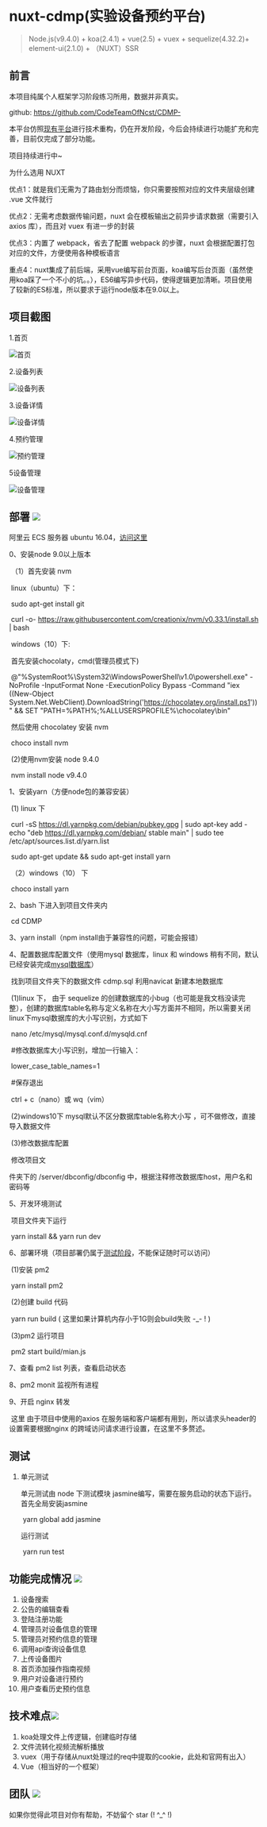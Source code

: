 # nuxt-cdmp(实验设备预约平台)

> Node.js(v9.4.0) + koa(2.4.1) + vue(2.5) + vuex + sequelize(4.32.2)+ element-ui(2.1.0) + （NUXT）SSR
## 前言 

本项目纯属个人框架学习阶段练习所用，数据并非真实。

github: https://github.com/CodeTeamOfNcst/CDMP-

本平台仿照[现有平台](http://fxcszx.ncst.edu.cn/)进行技术重构，仍在开发阶段，今后会持续进行功能扩充和完善，目前仅完成了部分功能。

项目持续进行中~

为什么选用 NUXT 

优点1：就是我们无需为了路由划分而烦恼，你只需要按照对应的文件夹层级创建 .vue 文件就行

优点2：无需考虑数据传输问题，nuxt 会在模板输出之前异步请求数据（需要引入 axios 库），而且对 vuex 有进一步的封装

优点3：内置了 webpack，省去了配置 webpack 的步骤，nuxt 会根据配置打包对应的文件，方便使用各种模板语言

重点4：nuxt集成了前后端，采用vue编写前台页面，koa编写后台页面（虽然使用koa踩了一个不小的坑。。），ES6编写异步代码，使得逻辑更加清晰。项目使用了较新的ES标准，所以要求于运行node版本在9.0以上。



## 项目截图 

1.首页

![首页](./Z_ProjectImgs/首页.png)

2.设备列表

![设备列表](./Z_ProjectImgs/接设备列表.png)

3.设备详情

![设备详情](./Z_ProjectImgs/设备详情页.png)

4.预约管理

![预约管理](./Z_ProjectImgs/预约管理.png)

5设备管理

![设备管理](./Z_ProjectImgs/后台设备.png)

## 部署 <img src="https://img.shields.io/project/deploy-v1.0.0-blue.svg"/>

阿里云 ECS 服务器 ubuntu 16.04，[访问这里](http://120.77.87.244)

0、安装node 9.0以上版本

​	（1）首先安装 nvm 

​		linux（ubuntu）下：

​			sudo apt-get install git     

​			curl -o- https://raw.githubusercontent.com/creationix/nvm/v0.33.1/install.sh | bash

​		windows（10）下:

​			首先安装chocolaty，cmd(管理员模式下)

​			@"%SystemRoot%\System32\WindowsPowerShell\v1.0\powershell.exe" -NoProfile -InputFormat None -ExecutionPolicy Bypass -Command "iex ((New-Object System.Net.WebClient).DownloadString('https://chocolatey.org/install.ps1'))" && SET "PATH=%PATH%;%ALLUSERSPROFILE%\chocolatey\bin"

​			然后使用 chocolatey 安装  nvm

​			choco install nvm

​		(2)使用nvm安装 node 9.4.0

​			nvm install node v9.4.0

1、安装yarn（方便node包的兼容安装）

​		(1) linux 下

​			curl -sS https://dl.yarnpkg.com/debian/pubkey.gpg | sudo apt-key add -echo "deb https://dl.yarnpkg.com/debian/ stable main" | sudo tee /etc/apt/sources.list.d/yarn.list

​			sudo apt-get update && sudo apt-get install yarn

​		（2）windows（10） 下

​			 choco install yarn

2、bash 下进入到项目文件夹内

​		cd CDMP

3、yarn install（npm install由于兼容性的问题，可能会报错）

4、配置数据库配置文件（使用mysql 数据库，linux 和 windows 稍有不同，默认已经安装完成[mysql数据库](https://www.mysql.com/downloads/)）

​		找到项目文件夹下的数据文件 cdmp.sql 利用navicat 新建本地数据库

​		(1)linux 下， 由于 sequelize 的创建数据库的小bug（也可能是我文档没读完整），创建的数据库table名称与定义名称在大小写方面并不相同，所以需要关闭linux下mysql数据库的大小写识别，方式如下

​			nano 	/etc/mysql/mysql.conf.d/mysqld.cnf

​			\#修改数据库大小写识别，增加一行输入：

​			lower_case_table_names=1

​			\#保存退出	

​			ctrl + c（nano）或 wq（vim）

​		(2)windows10下 mysql默认不区分数据库table名称大小写 ，可不做修改，直接导入数据文件

​	        (3)修改数据库配置

​			修改项目文

件夹下的 /server/dbconfig/dbconfig 中，根据注释修改数据库host，用户名和密码等

5、开发环境测试

​		项目文件夹下运行

​			yarn install && yarn run dev

6、部署环境（项目部署仍属于[测试阶段](http://120.77.87.244)，不能保证随时可以访问）

​		(1)安装 pm2

​			yarn install pm2

​		(2)创建 build 代码

​			yarn run build  ( 这里如果计算机内存小于1G则会build失败 -_- ! )

​		(3)pm2 运行项目

​			pm2 start build/mian.js

7、查看 pm2 list 列表，查看启动状态

8、pm2 monit  监视所有进程

9、开启 nginx 转发

​	 这里 由于项目中使用的axios 在服务端和客户端都有用到，所以请求头header的设置需要根据nginx 的跨域访问请求进行设置，在这里不多赘述。

## 测试

1. 单元测试

   单元测试由 node 下测试模块 jasmine编写，需要在服务启动的状态下运行。首先全局安装jasmine

   ​	yarn global add jasmine

   运行测试

   ​	yarn run test


## 功能完成情况 <img src="https://img.shields.io/badge/complete-v1.0.0-origin.svg"/>

1. 设备搜索
2. 公告的编辑查看
3. 登陆注册功能
4. 管理员对设备信息的管理
5. 管理员对预约信息的管理
6. 调用api查询设备信息
7. 上传设备图片
8. 首页添加操作指南视频
9. 用户对设备进行预约
10. 用户查看历史预约信息

## 技术难点<img src="https://img.shields.io/badge/estimate-v1.0.0-ff69b4.svg"/>
1. koa处理文件上传逻辑，创建临时存储
2. 文件流转化视频流解析播放
3. vuex（用于存储从nuxt处理过的req中提取的cookie，此处和官网有出入）
4. Vue（相当好的一个框架）

## 团队 <img src="https://img.shields.io/oneself/my-ff69b4.svg"/>

如果你觉得此项目对你有帮助，不妨留个 star (! ^_^ !)

## 
